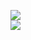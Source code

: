 [![](https://img.shields.io/badge/Made%20With-Github%20Spray-lightgrey.svg?style=for-the-badge&logo=github)](https://github.com/Annihil/github-spray#6280)  
[![](https://i.imgur.com/2DrTn0Z.gif)](https://github.com/Annihil/github-spray)
